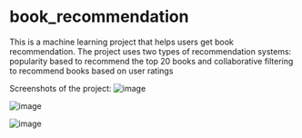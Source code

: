 # book_recommendation
This is a machine learning project that helps users get book recommendation. The project uses two types of recommendation systems: popularity based to recommend the top 20 books and collaborative filtering to recommend books based on user ratings

Screenshots of the project:
![image](https://user-images.githubusercontent.com/70855999/182065612-514e7c01-1c2c-4444-94e4-d02e7cdae25d.png)

![image](https://user-images.githubusercontent.com/70855999/182065691-531f7e69-1b94-4f20-aafa-a20a6118ad68.png)

![image](https://user-images.githubusercontent.com/70855999/182065761-33df24cc-8c7a-4f6e-8130-060e82ecf511.png)
